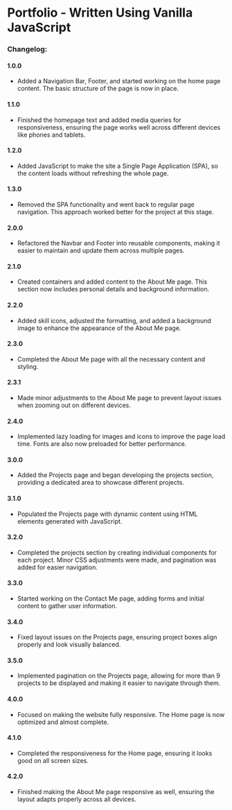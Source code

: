 # Portfolio - Written Using Vanilla JavaScript

### **Changelog:**

#### **1.0.0**

- Added a Navigation Bar, Footer, and started working on the home page content. The basic structure of the page is now in place.

#### **1.1.0**

- Finished the homepage text and added media queries for responsiveness, ensuring the page works well across different devices like phones and tablets.

#### **1.2.0**

- Added JavaScript to make the site a Single Page Application (SPA), so the content loads without refreshing the whole page.

#### **1.3.0**

- Removed the SPA functionality and went back to regular page navigation. This approach worked better for the project at this stage.

#### **2.0.0**

- Refactored the Navbar and Footer into reusable components, making it easier to maintain and update them across multiple pages.

#### **2.1.0**

- Created containers and added content to the About Me page. This section now includes personal details and background information.

#### **2.2.0**

- Added skill icons, adjusted the formatting, and added a background image to enhance the appearance of the About Me page.

#### **2.3.0**

- Completed the About Me page with all the necessary content and styling.

#### **2.3.1**

- Made minor adjustments to the About Me page to prevent layout issues when zooming out on different devices.

#### **2.4.0**

- Implemented lazy loading for images and icons to improve the page load time. Fonts are also now preloaded for better performance.

#### **3.0.0**

- Added the Projects page and began developing the projects section, providing a dedicated area to showcase different projects.

#### **3.1.0**

- Populated the Projects page with dynamic content using HTML elements generated with JavaScript.

#### **3.2.0**

- Completed the projects section by creating individual components for each project. Minor CSS adjustments were made, and pagination was added for easier navigation.

#### **3.3.0**

- Started working on the Contact Me page, adding forms and initial content to gather user information.

#### **3.4.0**

- Fixed layout issues on the Projects page, ensuring project boxes align properly and look visually balanced.

#### **3.5.0**

- Implemented pagination on the Projects page, allowing for more than 9 projects to be displayed and making it easier to navigate through them.

#### **4.0.0**

- Focused on making the website fully responsive. The Home page is now optimized and almost complete.

#### **4.1.0**

- Completed the responsiveness for the Home page, ensuring it looks good on all screen sizes.

#### **4.2.0**

- Finished making the About Me page responsive as well, ensuring the layout adapts properly across all devices.
